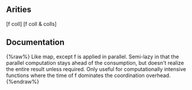## Arities
[f coll]
[f coll & colls]

## Documentation
{%raw%}
Like map, except f is applied in parallel. Semi-lazy in that the
  parallel computation stays ahead of the consumption, but doesn't
  realize the entire result unless required. Only useful for
  computationally intensive functions where the time of f dominates
  the coordination overhead.
{%endraw%}
